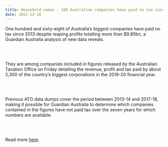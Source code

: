 ```yaml
---
title: Household names - 168 Australian companies have paid no tax since 2013
date: 2021-12-10
---
```


<p>One hundred and sixty-eight of Australia’s biggest companies have paid no tax since 2013 despite reaping profits totalling more than $9.85bn, a Guardian Australia analysis of new data reveals.</p><br><br>

<p>They are among companies included in figures released by the Australian Taxation Office on Friday detailing the revenue, profit and tax paid by about 2,300 of the country’s biggest corporations in the 2019-20 financial year.</p><br><br>

<p>Previous ATO data dumps cover the period between 2013-14 and 2017-18, making it possible for Guardian Australia to determine which companies contained in the figures have not paid tax over the seven years for which numbers are available.</p><br><br>

<p>Read more <a href="https://www.theguardian.com/australia-news/2021/dec/10/household-names-168-australian-companies-have-paid-no-tax-since-2013">here</a>.</p>